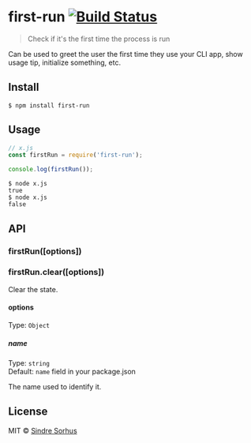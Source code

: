 # first-run [![Build Status](https://travis-ci.org/sindresorhus/first-run.svg?branch=master)](https://travis-ci.org/sindresorhus/first-run)

> Check if it's the first time the process is run

Can be used to greet the user the first time they use your CLI app, show usage tip, initialize something, etc.


## Install

```
$ npm install first-run
```


## Usage

```js
// x.js
const firstRun = require('first-run');

console.log(firstRun());
```

```
$ node x.js
true
$ node x.js
false
```


## API

### firstRun([options])

### firstRun.clear([options])

Clear the state.

#### options

Type: `Object`

##### name

Type: `string`<br>
Default: `name` field in your package.json

The name used to identify it.


## License

MIT © [Sindre Sorhus](https://sindresorhus.com)

